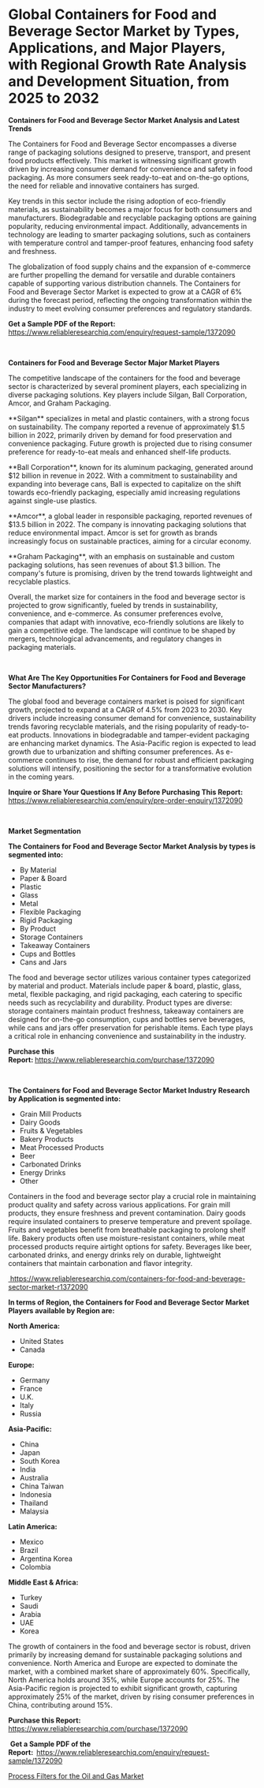 <p><h1>Global Containers for Food and Beverage Sector Market by Types, Applications, and Major Players, with Regional Growth Rate Analysis and Development Situation, from 2025 to 2032</h1></p><p><strong>Containers for Food and Beverage Sector Market Analysis and Latest Trends</strong></p>
<p><p>The Containers for Food and Beverage Sector encompasses a diverse range of packaging solutions designed to preserve, transport, and present food products effectively. This market is witnessing significant growth driven by increasing consumer demand for convenience and safety in food packaging. As more consumers seek ready-to-eat and on-the-go options, the need for reliable and innovative containers has surged.</p><p>Key trends in this sector include the rising adoption of eco-friendly materials, as sustainability becomes a major focus for both consumers and manufacturers. Biodegradable and recyclable packaging options are gaining popularity, reducing environmental impact. Additionally, advancements in technology are leading to smarter packaging solutions, such as containers with temperature control and tamper-proof features, enhancing food safety and freshness.</p><p>The globalization of food supply chains and the expansion of e-commerce are further propelling the demand for versatile and durable containers capable of supporting various distribution channels. The Containers for Food and Beverage Sector Market is expected to grow at a CAGR of 6% during the forecast period, reflecting the ongoing transformation within the industry to meet evolving consumer preferences and regulatory standards.</p></p>
<p><strong>Get a Sample PDF of the Report:&nbsp;</strong> <a href="https://www.reliableresearchiq.com/enquiry/request-sample/1372090?utm_campaign=2707&utm_medium=2&utm_source=Github&utm_content=ia&utm_term=22032025&utm_id=containers-for-food-and-beverage-sector">https://www.reliableresearchiq.com/enquiry/request-sample/1372090</a></p>
<p>&nbsp;</p>
<p><strong>Containers for Food and Beverage Sector Major Market Players</strong></p>
<p><p>The competitive landscape of the containers for the food and beverage sector is characterized by several prominent players, each specializing in diverse packaging solutions. Key players include Silgan, Ball Corporation, Amcor, and Graham Packaging. </p><p>**Silgan** specializes in metal and plastic containers, with a strong focus on sustainability. The company reported a revenue of approximately $1.5 billion in 2022, primarily driven by demand for food preservation and convenience packaging. Future growth is projected due to rising consumer preference for ready-to-eat meals and enhanced shelf-life products.</p><p>**Ball Corporation**, known for its aluminum packaging, generated around $12 billion in revenue in 2022. With a commitment to sustainability and expanding into beverage cans, Ball is expected to capitalize on the shift towards eco-friendly packaging, especially amid increasing regulations against single-use plastics.</p><p>**Amcor**, a global leader in responsible packaging, reported revenues of $13.5 billion in 2022. The company is innovating packaging solutions that reduce environmental impact. Amcor is set for growth as brands increasingly focus on sustainable practices, aiming for a circular economy.</p><p>**Graham Packaging**, with an emphasis on sustainable and custom packaging solutions, has seen revenues of about $1.3 billion. The company's future is promising, driven by the trend towards lightweight and recyclable plastics.</p><p>Overall, the market size for containers in the food and beverage sector is projected to grow significantly, fueled by trends in sustainability, convenience, and e-commerce. As consumer preferences evolve, companies that adapt with innovative, eco-friendly solutions are likely to gain a competitive edge. The landscape will continue to be shaped by mergers, technological advancements, and regulatory changes in packaging materials.</p></p>
<p>&nbsp;</p>
<p><strong>What Are The Key Opportunities For Containers for Food and Beverage Sector Manufacturers?</strong></p>
<p><p>The global food and beverage containers market is poised for significant growth, projected to expand at a CAGR of 4.5% from 2023 to 2030. Key drivers include increasing consumer demand for convenience, sustainability trends favoring recyclable materials, and the rising popularity of ready-to-eat products. Innovations in biodegradable and tamper-evident packaging are enhancing market dynamics. The Asia-Pacific region is expected to lead growth due to urbanization and shifting consumer preferences. As e-commerce continues to rise, the demand for robust and efficient packaging solutions will intensify, positioning the sector for a transformative evolution in the coming years.</p></p>
<p><strong>Inquire or Share Your Questions If Any Before Purchasing This Report:</strong> <a href="https://www.reliableresearchiq.com/enquiry/pre-order-enquiry/1372090?utm_campaign=2707&utm_medium=2&utm_source=Github&utm_content=ia&utm_term=22032025&utm_id=containers-for-food-and-beverage-sector">https://www.reliableresearchiq.com/enquiry/pre-order-enquiry/1372090</a></p>
<p>&nbsp;</p>
<p><strong>Market Segmentation</strong></p>
<p><strong>The Containers for Food and Beverage Sector Market Analysis by types is segmented into:</strong></p>
<p><ul><li>By Material</li><li>Paper & Board</li><li>Plastic</li><li>Glass</li><li>Metal</li><li>Flexible Packaging</li><li>Rigid Packaging</li><li>By Product</li><li>Storage Containers</li><li>Takeaway Containers</li><li>Cups and Bottles</li><li>Cans and Jars</li></ul></p>
<p><p>The food and beverage sector utilizes various container types categorized by material and product. Materials include paper & board, plastic, glass, metal, flexible packaging, and rigid packaging, each catering to specific needs such as recyclability and durability. Product types are diverse: storage containers maintain product freshness, takeaway containers are designed for on-the-go consumption, cups and bottles serve beverages, while cans and jars offer preservation for perishable items. Each type plays a critical role in enhancing convenience and sustainability in the industry.</p></p>
<p><strong>Purchase this Report:&nbsp;</strong><a href="https://www.reliableresearchiq.com/purchase/1372090?utm_campaign=2707&utm_medium=2&utm_source=Github&utm_content=ia&utm_term=22032025&utm_id=containers-for-food-and-beverage-sector">https://www.reliableresearchiq.com/purchase/1372090</a></p>
<p>&nbsp;</p>
<p><strong>The Containers for Food and Beverage Sector Market Industry Research by Application is segmented into:</strong></p>
<p><ul><li>Grain Mill Products</li><li>Dairy Goods</li><li>Fruits & Vegetables</li><li>Bakery Products</li><li>Meat Processed Products</li><li>Beer</li><li>Carbonated Drinks</li><li>Energy Drinks</li><li>Other</li></ul></p>
<p><p>Containers in the food and beverage sector play a crucial role in maintaining product quality and safety across various applications. For grain mill products, they ensure freshness and prevent contamination. Dairy goods require insulated containers to preserve temperature and prevent spoilage. Fruits and vegetables benefit from breathable packaging to prolong shelf life. Bakery products often use moisture-resistant containers, while meat processed products require airtight options for safety. Beverages like beer, carbonated drinks, and energy drinks rely on durable, lightweight containers that maintain carbonation and flavor integrity.</p></p>
<p><a href="https://www.reliableresearchiq.com/containers-for-food-and-beverage-sector-market-r1372090?utm_campaign=2707&utm_medium=2&utm_source=Github&utm_content=ia&utm_term=22032025&utm_id=containers-for-food-and-beverage-sector">&nbsp;https://www.reliableresearchiq.com/containers-for-food-and-beverage-sector-market-r1372090</a></p>
<p><strong>In terms of Region, the Containers for Food and Beverage Sector Market Players available by Region are:</strong></p>
<p>
    <p> <strong> North America: </strong>
        <ul>
            <li>United States</li>
            <li>Canada</li>
        </ul>
        </p> 
    <p> <strong> Europe: </strong>
        <ul>
            <li>Germany</li>
            <li>France</li>
            <li>U.K.</li>
            <li>Italy</li>
            <li>Russia</li>
        </ul>
        </p> 
    <p> <strong> Asia-Pacific: </strong>
        <ul>
            <li>China</li>
            <li>Japan</li>
            <li>South Korea</li>
            <li>India</li>
            <li>Australia</li>
            <li>China Taiwan</li>
            <li>Indonesia</li>
            <li>Thailand</li>
            <li>Malaysia</li>
        </ul>
        </p> 
    <p> <strong> Latin America: </strong>
        <ul>
            <li>Mexico</li>
            <li>Brazil</li>
            <li>Argentina Korea</li>
            <li>Colombia</li>
        </ul>
        </p> 
    <p> <strong> Middle East & Africa: </strong>
        <ul>
            <li>Turkey</li>
            <li>Saudi</li>
            <li>Arabia</li>
            <li>UAE</li>
            <li>Korea</li>
        </ul>
    </p>
    </p>
<p><p>The growth of containers in the food and beverage sector is robust, driven primarily by increasing demand for sustainable packaging solutions and convenience. North America and Europe are expected to dominate the market, with a combined market share of approximately 60%. Specifically, North America holds around 35%, while Europe accounts for 25%. The Asia-Pacific region is projected to exhibit significant growth, capturing approximately 25% of the market, driven by rising consumer preferences in China, contributing around 15%.</p></p>
<p><strong>Purchase this Report: </strong><a href="https://www.reliableresearchiq.com/purchase/1372090?utm_campaign=2707&utm_medium=2&utm_source=Github&utm_content=ia&utm_term=22032025&utm_id=containers-for-food-and-beverage-sector">https://www.reliableresearchiq.com/purchase/1372090</a></p>
<p>&nbsp;<strong>Get a Sample PDF of the Report:&nbsp;&nbsp;</strong><a href="https://www.reliableresearchiq.com/enquiry/request-sample/1372090?utm_campaign=2707&utm_medium=2&utm_source=Github&utm_content=ia&utm_term=22032025&utm_id=containers-for-food-and-beverage-sector">https://www.reliableresearchiq.com/enquiry/request-sample/1372090</a></p>
<p><strong></strong></p>
<p><p><a href="https://github.com/benhaeneye/Market-Research-Report-List-1/blob/main/process-filters-for-the-oil-and-gas-market.md?utm_campaign=2707&utm_medium=2&utm_source=Github&utm_content=ia&utm_term=22032025&utm_id=containers-for-food-and-beverage-sector">Process Filters for the Oil and Gas Market</a></p></p>